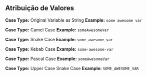 ## Atribuição de Valores
   <b>Case Type:</b> Original Variable as String <b>Example:</b> `some awesome var`<br>

   <b>Case Type:</b> Camel Case <b>Example:</b> `someAwesomeVar`<br>

   <b>Case Type:</b> Snake Case <b>Example:</b> `some_awesome_var`<br>
   
   <b>Case Type:</b> Kebab Case <b>Example:</b> `some-awesome-var`<br>

   <b>Case Type:</b> Pascal Case <b>Example:</b> `someAwesomeVar`<br>

   <b>Case Type:</b> Upper Case Snake Case <b>Example:</b> `SOME_AWESOME_VAR`<br>
